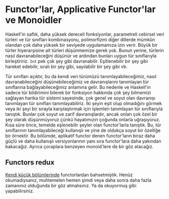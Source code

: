 Functor'lar, Applicative Functor'lar ve Monoidler
=================================================

Haskell'in saflık, daha yüksek dereceli fonksiyonlar, parametreli cebirsel veri türleri ve tür sınıfları kombinasyonu,
polimorfizmi diğer dillerde mümkün olandan çok daha yüksek bir seviyede uygulamamıza izin verir. Büyük bir türler hiyerarşisine ait türleri düşünmemize gerek yok.
Bunun yerine, türlerin nasıl davranabileceğini düşünür ve ardından bunları uygun tür sınıflarıyla birleştiririz. `Int` pek çok şey gibi davranabilir.
Eşitlenebilir bir şey gibi hareket edebilir, sıralı bir şey gibi, sayılabilir bir şey gibi vb.

Tür sınıfları açıktır, bu da kendi veri türümüzü tanımlayabileceğimiz, nasıl davranabileceğini düşünebileceğimiz ve
davranışlarını tanımlayan tür sınıflarına bağlayabileceğimiz anlamına gelir. Bu nedenle ve Haskell'in sadece tür bildirimini bilerek bir fonksiyon hakkında çok şey
bilmemizi sağlayan harika tür sistemi sayesinde, çok genel ve soyut olan davranışı tanımlayan tür sınıfları tanımlayabiliriz. 
İki şeyin eşit olup olmadığını görmek veya iki şeyi bir sırayla karşılaştırmak için işlemleri tanımlayan tür sınıflarıyla tanıştık.
Bunlar çok soyut ve zarif davranışlardır, ancak onları çok özel bir şey olarak düşünmüyoruz çünkü hayatımızın çoğunda onlarla uğraşıyoruz.
Kısa süre önce, temelde eşlenebilir şeyler olan functor'larla tanıştık. Bu, tür sınıflarının tanımlayabileceği kullanışlı ve
yine de oldukça soyut bir özelliğe bir örnektir. Bu bölümde, aplikatif functor denen functor'ların biraz daha güçlü ve
daha kullanışlı versiyonlarının yanı sıra functor'lara daha yakından bakacağız. Ayrıca çoraplara benzeyen monoid'lere de bir göz atacağız.


Functors redux
--------------

[Kendi küçük bölümlerinde](../tr/08-making-our-own-types-and-typeclasses.md#functor-tür-sınıfı) functorlardan bahsetmiştik. Henüz okumadıysanız, muhtemelen hemen şimdi veya daha sonra daha fazla zamanınız olduğunda bir göz atmalısınız. 
Ya da okuyormuş gibi yapabilirsiniz.




















































































































































































































